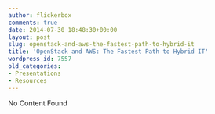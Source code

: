 ```yaml
---
author: flickerbox
comments: true
date: 2014-07-30 18:48:30+00:00
layout: post
slug: openstack-and-aws-the-fastest-path-to-hybrid-it
title: 'OpenStack and AWS: The Fastest Path to Hybrid IT'
wordpress_id: 7557
old_categories:
- Presentations
- Resources
---
```


No Content Found
